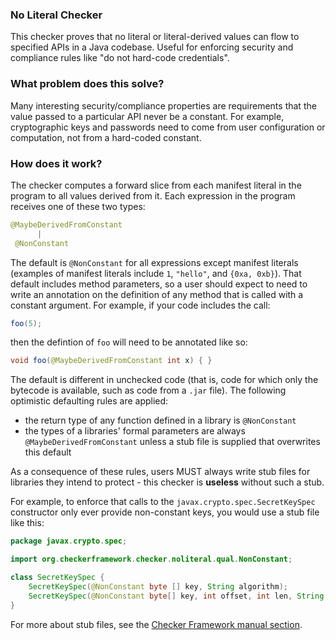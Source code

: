 ### No Literal Checker

This checker proves that no literal or literal-derived values can flow to 
specified APIs in a Java codebase. Useful for enforcing security and compliance 
rules like "do not hard-code credentials".

### What problem does this solve?

Many interesting security/compliance properties are requirements that the value
passed to a particular API never be a constant. For example, cryptographic keys 
and passwords need to come from user configuration or computation, not from a 
hard-coded constant.

### How does it work?

The checker computes a forward slice from each manifest literal in the program
to all values derived from it. Each expression in the program receives one of
these two types:

```java
@MaybeDerivedFromConstant
      |
 @NonConstant
```

The default is `@NonConstant` for all expressions except manifest literals (examples
of manifest literals include `1`, `"hello"`, and `{0xa, 0xb}`). That default includes
method parameters, so a user should expect to need to write an annotation on the definition
of any method that is called with a constant argument. For example, if your code includes
the call:
```java
foo(5);
```
then the defintion of `foo` will need to be annotated like so:
```java
void foo(@MaybeDerivedFromConstant int x) { }
```

The default is different in unchecked code (that is, code for which
only the bytecode is available, such as code from a `.jar` file). The following
optimistic defaulting rules are applied:
* the return type of any function defined in a library is `@NonConstant`
* the types of a libraries' formal parameters are always `@MaybeDerivedFromConstant` unless
a stub file is supplied that overwrites this default

As a consequence of these rules, users MUST always write stub files for libraries
they intend to protect - this checker is **useless** without such a stub.

For example, to enforce that calls to the `javax.crypto.spec.SecretKeySpec` constructor
only ever provide non-constant keys, you would use a stub file like this:

```java
package javax.crypto.spec;

import org.checkerframework.checker.noliteral.qual.NonConstant;

class SecretKeySpec {
    SecretKeySpec(@NonConstant byte [] key, String algorithm);
    SecretKeySpec(@NonConstant byte[] key, int offset, int len, String algorithm);
}
```

For more about stub files, see the 
[Checker Framework manual section](https://checkerframework.org/manual/#stub).
